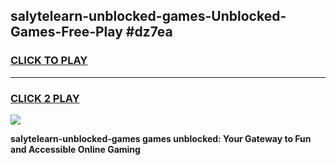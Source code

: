 
## salytelearn-unblocked-games-Unblocked-Games-Free-Play #dz7ea
<h3>
<a href="https://us.freeplayer.one?title=salytelearn-unblocked-games&ref=9M">CLICK TO PLAY</a></h3>
<hr>

<h3>
<a href="https://us.freeplayer.one?title=salytelearn-unblocked-games&ref=9M">CLICK 2 PLAY</a>
  
</h3>

<a href="https://us.freeplayer.one?title=salytelearn-unblocked-games&ref=9M"><img src="https://clearcache.store/games.png"></a>


**salytelearn-unblocked-games games unblocked: Your Gateway to Fun and Accessible Online Gaming**

